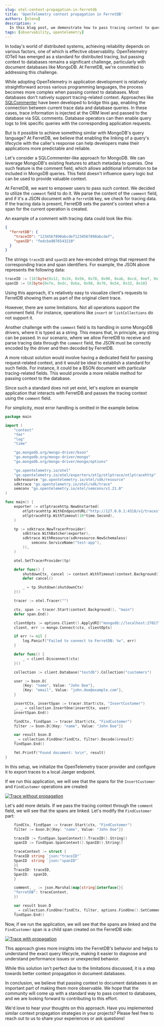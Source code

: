 ```yaml
---
slug: otel-context-propagation-in-ferretdb
title: 'OpenTelemetry context propagation in FerretDB'
authors: [elena]
description: >
  In this blog post, we demonstrate how to pass tracing context to queries in FerretDB using OpenTelemetry.
tags: [observability, opentelemetry]
---
```


In today's world of distributed systems, achieving reliability depends on various factors, one of which is effective observability.
OpenTelemetry (OTel) has emerged as a standard for distributed tracing, but passing context to databases remains a significant challenge,
particularly with document databases like MongoDB.
At FerretDB, we're committed to addressing this challenge.

<!--truncate-->

While adopting OpenTelemetry in application development is relatively straightforward across various programming languages,
the process becomes more complex when passing context to databases.
Most databases don't natively support tracing-related context.
Approaches like [SQLCommenter](https://google.github.io/sqlcommenter/) have been developed to bridge this gap,
enabling the connection between current trace data and database queries.
In these cases, trace information is injected at the ORM level and passed to the database via SQL comments.
Database operators can then enable query logs to link specific queries with the corresponding application requests.

But is it possible to achieve something similar with MongoDB's query language?
At FerretDB, we believe that enabling the linking of a query's lifecycle with the caller's response can help developers make
their applications more predictable and reliable.

Let's consider a SQLCommenter-like approach for MongoDB.
We can leverage MongoDB's existing features to attach metadata to queries.
One such feature is the comment field, which allows additional information to be included in MongoDB queries.
This field doesn't influence query logic but can be used to provide valuable context.

At FerretDB, we want to empower users to pass such context.
We decided to utilize the `comment` field to do it.
We parse the content of the `comment` field, and if it's a JSON document with a `ferretDB` key, we check for tracing data.
If the tracing data is present, FerretDB sets the parent's context when a span for the current operation is created.

An example of a comment with tracing data could look like this:

```json
{
  "ferretDB": {
    "traceID": "1234567890abcdef1234567890abcdef",
    "spanID": "fedcba9876543210"
  }
}
```

The strings `traceID` and `spanID` are hex-encoded strings that represent the corresponding trace and span identifiers.
For example, the JSON above represents the following data:

```go
traceID := [16]byte{0x12, 0x34, 0x56, 0x78, 0x90, 0xab, 0xcd, 0xef, 0x12, 0x34, 0x56, 0x78, 0x90, 0xab, 0xcd, 0xef}
spanID := [8]byte{0xfe, 0xdc, 0xba, 0x98, 0x76, 0x54, 0x32, 0x10}
```

Using this approach, it's relatively easy to visualize client's requests to FerretDB showing them as part of the original client trace.

However, there are some limitations.
Not all operations support the comment field.
For instance, operations like `insert` or `listCollections` do not support it.

Another challenge with the `comment` field is its handling in some MongoDB drivers, where it is typed as a string.
This means that, in principle, any string can be passed.
In our scenario, where we allow FerretDB to receive and parse
tracing data through the `comment` field, the JSON must be correctly encoded by the driver and then decoded by FerretDB.

A more robust solution would involve having a dedicated field for passing request-related context,
and it would be ideal to establish a standard for such fields.
For instance, it could be a BSON document with particular tracing-related fields.
This would provide a more reliable method for passing context to the database.

Since such a standard does not yet exist, let's explore an example application that interacts
with FerretDB and passes the tracing context using the `comment` field.

For simplicity, most error handling is omitted in the example below.

```go
package main

import (
	"context"
	"fmt"
	"log"
	"time"

	"go.mongodb.org/mongo-driver/bson"
	"go.mongodb.org/mongo-driver/mongo"
	"go.mongodb.org/mongo-driver/mongo/options"

	"go.opentelemetry.io/otel"
	"go.opentelemetry.io/otel/exporters/otlp/otlptrace/otlptracehttp"
	sdkresource "go.opentelemetry.io/otel/sdk/resource"
	sdktrace "go.opentelemetry.io/otel/sdk/trace"
	semconv "go.opentelemetry.io/otel/semconv/v1.21.0"
)

func main() {
	exporter := otlptracehttp.NewUnstarted(
		otlptracehttp.WithEndpointURL("http://127.0.0.1:4318/v1/traces"),
		otlptracehttp.WithTimeout(10*time.Second),
	)

	tp := sdktrace.NewTracerProvider(
		sdktrace.WithBatcher(exporter),
		sdktrace.WithResource(sdkresource.NewSchemaless(
			semconv.ServiceName("test-app"),
		)),
	)

	otel.SetTracerProvider(tp)

	defer func() {
		shutdownCtx, cancel := context.WithTimeout(context.Background(), time.Second*5)
		defer cancel()

		_ = tp.Shutdown(shutdownCtx)
	}()

	tracer := otel.Tracer("")

	ctx, span := tracer.Start(context.Background(), "main")
	defer span.End()

	clientOpts := options.Client().ApplyURI("mongodb://localhost:27017")
	client, err := mongo.Connect(ctx, clientOpts)

	if err != nil {
		log.Panicf("Failed to connect to FerretDB: %v", err)
	}

	defer func() {
		_ = client.Disconnect(ctx)
	}()

	collection := client.Database("testdb").Collection("customers")

	user := bson.D{
		{Key: "name", Value: "John Doe"},
		{Key: "email", Value: "john.doe@example.com"},
	}

	insertCtx, insertSpan := tracer.Start(ctx, "InsertCustomer")
	_, _ = collection.InsertOne(insertCtx, user)
	insertSpan.End()

	findCtx, findSpan := tracer.Start(ctx, "FindCustomer")
	filter := bson.D{{Key: "name", Value: "John Doe"}}

	var result bson.D
	_ = collection.FindOne(findCtx, filter).Decode(&result)
	findSpan.End()

	fmt.Printf("Found document: %v\n", result)
}
```

In this setup, we initialize the OpenTelemetry tracer provider and configure it to export traces to a local Jaeger endpoint.

If we run this application, we will see that the spans for the `InsertCustomer` and `FindCustomer` operations are created:

[![Trace without propagation](/img/blog/ferretdb-otel/without-propagation.png)](/img/blog/ferretdb-otel/without-propagation.png)

Let's add more details.
If we pass the tracing context through the `comment` field, we will see that the spans are linked.
Let's modify the `FindCustomer` part:

```go
    findCtx, findSpan := tracer.Start(ctx, "FindCustomer")
    filter := bson.D{{Key: "name", Value: "John Doe"}}

    traceID := findSpan.SpanContext().TraceID().String()
    spanID := findSpan.SpanContext().SpanID().String()

    traceContext := struct {
    TraceID string `json:"traceID"`
    SpanID  string `json:"spanID"`
    }{
    TraceID: traceID,
    SpanID:  spanID,
    }

    comment, _ := json.Marshal(map[string]interface{}{
    "ferretDB": traceContext,
    })

    var result bson.D
    _ = collection.FindOne(findCtx, filter, options.FindOne().SetComment(string(comment))).Decode(&result)
    findSpan.End()
```

Now, if we run the application, we will see that the spans are linked and the `FindCustomer` span is a child span created on the FerretDB side:

[![Trace with propagation](/img/blog/ferretdb-otel/with-propagation.png)](/img/blog/ferretdb-otel/with-propagation.png)

This approach gives more insights into the FerretDB's behavior and helps to understand the exact query lifecycle,
making it easier to diagnose and understand performance issues or unexpected behavior.

While this solution isn't perfect due to the limitations discussed, it is a step towards better context propagation in document databases.

In conclusion, we believe that passing context to document databases is an important part of making them more observable.
We hope that the community will come up with a standard way to pass context to databases, and we are looking forward to
contributing to this effort.

We'd love to hear your thoughts on this approach.
Have you implemented similar context propagation strategies in your projects?
Please feel free to reach out to us to share your experiences or ask questions!

